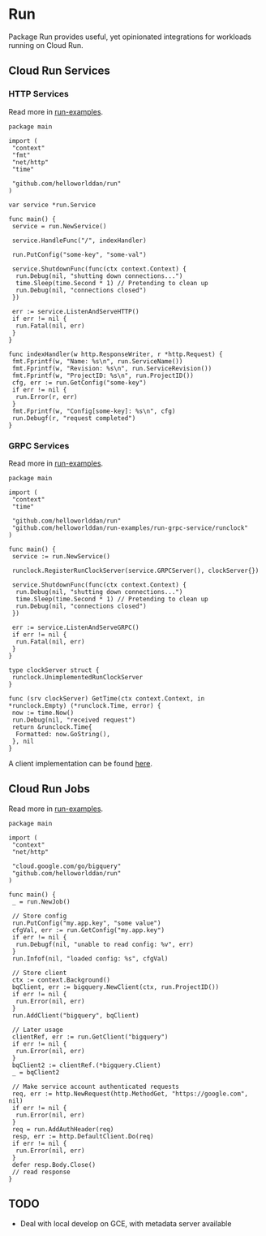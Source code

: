 # Run

Package Run provides useful, yet opinionated integrations for workloads running
on Cloud Run.

## Cloud Run Services

### HTTP Services

Read more in
[run-examples](https://github.com/helloworlddan/run-examples/tree/main/run-service).

```golang
package main

import (
 "context"
 "fmt"
 "net/http"
 "time"

 "github.com/helloworlddan/run"
)

var service *run.Service

func main() {
 service = run.NewService()

 service.HandleFunc("/", indexHandler)

 run.PutConfig("some-key", "some-val")

 service.ShutdownFunc(func(ctx context.Context) {
  run.Debug(nil, "shutting down connections...")
  time.Sleep(time.Second * 1) // Pretending to clean up
  run.Debug(nil, "connections closed")
 })

 err := service.ListenAndServeHTTP()
 if err != nil {
  run.Fatal(nil, err)
 }
}

func indexHandler(w http.ResponseWriter, r *http.Request) {
 fmt.Fprintf(w, "Name: %s\n", run.ServiceName())
 fmt.Fprintf(w, "Revision: %s\n", run.ServiceRevision())
 fmt.Fprintf(w, "ProjectID: %s\n", run.ProjectID())
 cfg, err := run.GetConfig("some-key")
 if err != nil {
  run.Error(r, err)
 }
 fmt.Fprintf(w, "Config[some-key]: %s\n", cfg)
 run.Debugf(r, "request completed")
}
```

### GRPC Services

Read more in
[run-examples](https://github.com/helloworlddan/run-examples/tree/main/run-grpc-service).

```golang
package main

import (
 "context"
 "time"

 "github.com/helloworlddan/run"
 "github.com/helloworlddan/run-examples/run-grpc-service/runclock"
)

func main() {
 service := run.NewService()

 runclock.RegisterRunClockServer(service.GRPCServer(), clockServer{})

 service.ShutdownFunc(func(ctx context.Context) {
  run.Debug(nil, "shutting down connections...")
  time.Sleep(time.Second * 1) // Pretending to clean up
  run.Debug(nil, "connections closed")
 })

 err := service.ListenAndServeGRPC()
 if err != nil {
  run.Fatal(nil, err)
 }
}

type clockServer struct {
 runclock.UnimplementedRunClockServer
}

func (srv clockServer) GetTime(ctx context.Context, in *runclock.Empty) (*runclock.Time, error) {
 now := time.Now()
 run.Debug(nil, "received request")
 return &runclock.Time{
  Formatted: now.GoString(),
 }, nil
}
```

A client implementation can be found
[here](https://github.com/helloworlddan/run-examples/tree/main/run-grpc-client).

## Cloud Run Jobs

Read more in
[run-examples](https://github.com/helloworlddan/run-examples/tree/main/run-job).

```golang
package main

import (
 "context"
 "net/http"

 "cloud.google.com/go/bigquery"
 "github.com/helloworlddan/run"
)

func main() {
 _ = run.NewJob()

 // Store config
 run.PutConfig("my.app.key", "some value")
 cfgVal, err := run.GetConfig("my.app.key")
 if err != nil {
  run.Debugf(nil, "unable to read config: %v", err)
 }
 run.Infof(nil, "loaded config: %s", cfgVal)

 // Store client
 ctx := context.Background()
 bqClient, err := bigquery.NewClient(ctx, run.ProjectID())
 if err != nil {
  run.Error(nil, err)
 }
 run.AddClient("bigquery", bqClient)

 // Later usage
 clientRef, err := run.GetClient("bigquery")
 if err != nil {
  run.Error(nil, err)
 }
 bqClient2 := clientRef.(*bigquery.Client)
 _ = bqClient2

 // Make service account authenticated requests
 req, err := http.NewRequest(http.MethodGet, "https://google.com", nil)
 if err != nil {
  run.Error(nil, err)
 }
 req = run.AddAuthHeader(req)
 resp, err := http.DefaultClient.Do(req)
 if err != nil {
  run.Error(nil, err)
 }
 defer resp.Body.Close()
 // read response
}
```

## TODO

- Deal with local develop on GCE, with metadata server available
